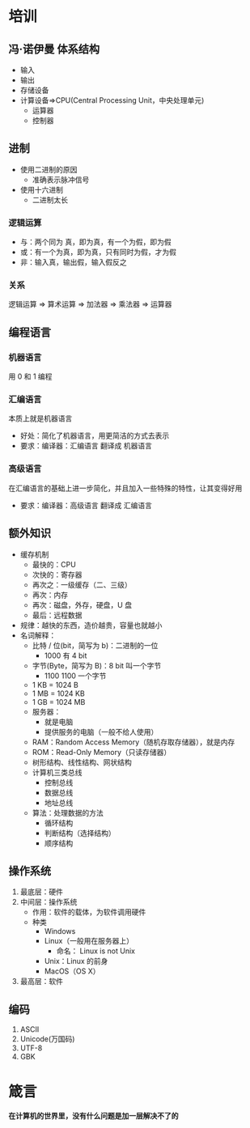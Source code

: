 # 培训

## 冯·诺伊曼 体系结构

- 输入
- 输出
- 存储设备
- 计算设备=>CPU(Central Processing Unit，中央处理单元)
  - 运算器
  - 控制器

## 进制

- 使用二进制的原因
  - 准确表示脉冲信号
- 使用十六进制
  - 二进制太长

### 逻辑运算

- 与：两个同为 真，即为真，有一个为假，即为假
- 或：有一个为真，即为真，只有同时为假，才为假
- 非：输入真，输出假，输入假反之

### 关系

逻辑运算 => 算术运算 => 加法器 => 乘法器 => 运算器

## 编程语言

### 机器语言

用 0 和 1 编程

### 汇编语言

本质上就是机器语言

- 好处：简化了机器语言，用更简洁的方式去表示
- 要求：编译器：汇编语言 翻译成 机器语言

### 高级语言

在汇编语言的基础上进一步简化，并且加入一些特殊的特性，让其变得好用

- 要求：编译器：高级语言 翻译成 汇编语言

## 额外知识

- 缓存机制
  - 最快的：CPU
  - 次快的：寄存器
  - 再次之：一级缓存（二、三级）
  - 再次：内存
  - 再次：磁盘，外存，硬盘，U 盘
  - 最后：远程数据
- 规律：越快的东西，造价越贵，容量也就越小
- 名词解释：
  - 比特 / 位(bit，简写为 b)：二进制的一位
    - 1000 有 4 bit
  - 字节(Byte，简写为 B)：8 bit 叫一个字节
    - 1100 1100 一个字节
  - 1 KB = 1024 B
  - 1 MB = 1024 KB
  - 1 GB = 1024 MB
  - 服务器：
    - 就是电脑
    - 提供服务的电脑（一般不给人使用）
  - RAM：Random Access Memory（随机存取存储器），就是内存
  - ROM：Read-Only Memory（只读存储器）
  - 树形结构、线性结构、网状结构
  - 计算机三类总线
    - 控制总线
    - 数据总线
    - 地址总线
  - 算法：处理数据的方法
    - 循环结构
    - 判断结构（选择结构）
    - 顺序结构

## 操作系统

1. 最底层：硬件
2. 中间层：操作系统
   - 作用：软件的载体，为软件调用硬件
   - 种类
     - Windows
     - Linux（一般用在服务器上）
       - 命名： Linux is not Unix
     - Unix：Linux 的前身
     - MacOS（OS X）
3. 最高层：软件

## 编码

1. ASCII
2. Unicode(万国码)
3. UTF-8
4. GBK

# 箴言

**在计算机的世界里，没有什么问题是加一层解决不了的**